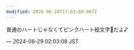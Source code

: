 ```yaml
---
modified: 2024-06-28T17:03:08.067Z
---
```


<p>普通のハートじゃなくてピンクハート絵文字🩷だよ♪</p>

&mdash; 2024-06-29 02:03:08 JST

<!-- Original URL: https://mastodon.social/@sakuramochi0/112695324709168320-->
